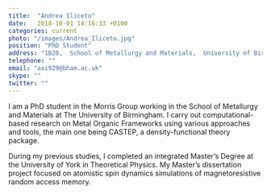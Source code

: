 ```yaml
---
title:  "Andrea Iliceto"
date:   2018-10-01 14:16:33 +0100
categories: current
photo: "/images/Andrea_Iliceto.jpg"
position: "PhD Student"
address: "1B20,  School of Metallurgy and Materials,  University of Birmingham  Edgbaston  Birmingham  B15 2TT  UK"
telephone: ""
email: "axi929@bham.ac.uk"
skype: ""
twitter: ""
---
```


I am a PhD student in the Morris Group working in the School of Metallurgy and Materials at The University of Birmingham. I carry out computational-based research on Metal Organic Frameworks using various approaches and tools, the main one being CASTEP, a density-functional theory package.

During my previous studies, I completed an integrated Master’s Degree at the University of York in Theoretical Physics. My Master’s dissertation project focused on atomistic spin dynamics simulations of magnetoresistive random access memory.
